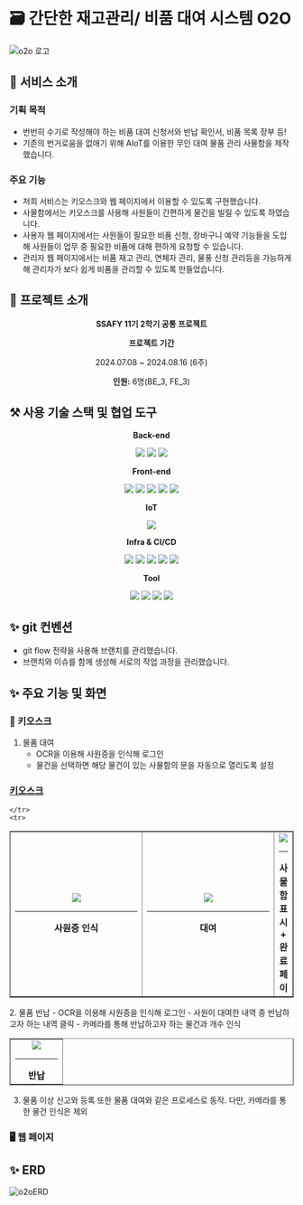 # 🗃️ 간단한 재고관리/ 비품 대여 시스템 O2O
![o2o 로고](https://github.com/user-attachments/assets/661ebc1b-d78a-4369-afb2-e983b013e2e7)

## 👋 서비스 소개
### 기획 목적
- 번번히 수기로 작성해야 하는 비품 대여 신청서와 반납 확인서, 비품 목록 장부 등!   
- 기존의 번거로움을 없애기 위해 AIoT를 이용한 무인 대여 물품 관리 사물함을 제작했습니다.
### 주요 기능 
- 저희 서비스는 키오스크와 웹 페이지에서 이용할 수 있도록 구현했습니다.   
- 사물함에서는 키오스크를 사용해 사원들이 간편하게 물건을 빌릴 수 있도록 하였습니다.
- 사용자 웹 페이지에서는 사원들이 필요한 비품 신청, 장바구니 예약 기능들을 도입해 사원들이 업무 중 필요한 비품에 대해 편하게 요청할 수 있습니다.  
- 관리자 웹 페이지에서는 비품 재고 관리, 연체자 관리, 물풍 신청 관리등을 가능하게 해 관리자가 보다 쉽게 비품을 관리할 수 있도록 만들었습니다.   

## 👋 프로젝트 소개
<div align="center">
  <p><b>SSAFY 11기 2학기 공통 프로젝트</b></p>
  <p><b>프로젝트 기간</b></p>
  <p>2024.07.08 ~ 2024.08.16 (6주)</p>
  <p><b>인원:</b> 6명(BE_3, FE_3)</p>
  
</div>

## ⚒️ 사용 기술 스택 및 협업 도구
<div align="center">
  <p><b>Back-end</b></p>
<img src="https://img.shields.io/badge/springboot-6DB33F?style=for-the-badge&logo=springboot&logoColor=white">
<img src="https://img.shields.io/badge/springsecurity-6DB33F?style=for-the-badge&logo=springsecurity&logoColor=white">
<img src="https://img.shields.io/badge/mysql-4479A1?style=for-the-badge&logo=mysql&logoColor=white">
  
  <p><b>Front-end</b></p>
  <img src="https://img.shields.io/badge/HTML5-E34F26?style=for-the-badge&logo=HTML5&logoColor=white">
  <img src="https://img.shields.io/badge/CSS3-1572B6?style=for-the-badge&logo=CSS3&logoColor=white">
  <img src="https://img.shields.io/badge/JavaScript-F7DF1E?style=for-the-badge&logo=JavaScript&logoColor=white">
  <img src="https://img.shields.io/badge/React-61DAFB?style=for-the-badge&logo=React&logoColor=white">
    <img src="https://img.shields.io/badge/styledcomponents-DB7093?style=for-the-badge&logo=styledcomponents&logoColor=white">

  <p><b>IoT</b></p>
  <img src="https://img.shields.io/badge/nvidia-76B900?style=for-the-badge&logo=nvidia&logoColor=white">      

  <p><b>Infra & CI/CD</b></p>
  <img src="https://img.shields.io/badge/java-007396?style=for-the-badge&logo=OpenJDK&logoColor=white">
  <img src="https://img.shields.io/badge/Redis-DC382D?style=for-the-badge&logo=Redis&logoColor=white"> 
  <img src="https://img.shields.io/badge/nginx-%23009639.svg?style=for-the-badge&logo=nginx&logoColor=white">
  <img src="https://img.shields.io/badge/docker-%230db7ed.svg?style=for-the-badge&logo=docker&logoColor=white"> 
  <img src="https://img.shields.io/badge/Amazon%20EC2-FF9900?style=for-the-badge&logo=Amazon%20EC2&logoColor=white">

  <p><b>Tool</b></p>
    <img src="https://img.shields.io/badge/jira-0052CC?style=for-the-badge&logo=jira&logoColor=white">
     <img src="https://img.shields.io/badge/notion-000000?style=for-the-badge&logo=notion&logoColor=white">
      <img src="https://img.shields.io/badge/gitlab-FC6D26?style=for-the-badge&logo=gitlab&logoColor=white">
              <img src="https://img.shields.io/badge/figma-F24E1E?style=for-the-badge&logo=figma&logoColor=white">
 
  
</div>

## ✨ git 컨벤션
- git flow 전략을 사용해 브랜치를 관리했습니다.
- 브랜치와 이슈를 함께 생성해 서로의 작업 과정을 관리했습니다.
  
## ✨ 주요 기능 및 화면
### 📱 키오스크
1. 물품 대여
   - OCR을 이용해 사원증을 인식해 로그인   
   - 물건을 선택하면 해당 물건이 있는 사물함의 문을 자동으로 열리도록 설정   
    <div align="center">
  <h3><u>키오스크</u></h3>
  <table border="1" cellpadding="10" cellspacing="0">
    <tr>
      <td align="center" width="50%"> 
   <img src="https://github.com/user-attachments/assets/a9514e17-570f-460f-958c-473a5fc6dd91"
        <br>
        <hr>
        <b>사원증 인식</b>
      </td>
      <td align="center" width="50%">
              <img src="https://github.com/user-attachments/assets/08190a62-934b-4be6-92dd-14d78e34c7ba"/>
     
<br>
        <hr>
        <b>대여</b>
      </td>
      
    </tr>
    <tr>
   <td align="center" width="50%"> 
   <img src="https://github.com/user-attachments/assets/bebf5a0d-94a3-45a4-a62a-68af6382bccf"
        <br>
        <hr>
        <b>사물함 표시 + 완료 페이</b>
      </td>
    </tr>
  </table>
</div>
2. 물품 반납
    - OCR을 이용해 사원증을 인식해 로그인   
    - 사원이 대여한 내역 중 반납하고자 하는 내역 클릭   
    - 카메라를 통해 반납하고자 하는 물건과 개수 인식   
    <div align="center">
  <table border="1" cellpadding="10" cellspacing="0">
    <tr>
      <td align="center" width="50%">
        <img src="https://github.com/user-attachments/assets/cd2bd841-2784-487b-a87d-584196c62e58"
        /><br>
        <hr>
        <b>반납</b>
      </td>
    </tr>
  </table>
</div>

3.  물품 이상 신고와 등록 또한 물품 대여와 같은 프로세스로 동작. 다만, 카메라를 통한 물건 인식은 제외       
### 🖥️ 웹 페이지


## ✨ ERD
![o2oERD](https://github.com/user-attachments/assets/f7166af0-56bc-45d3-8bda-72041945826f)




